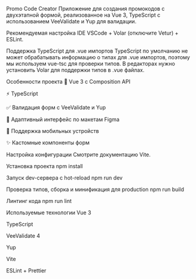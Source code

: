 Promo Code Creator
Приложение для создания промокодов с двухэтапной формой, реализованное на Vue 3, TypeScript с использованием VeeValidate и Yup для валидации.

Рекомендуемая настройка IDE
VSCode + Volar (отключите Vetur) + ESLint.

Поддержка TypeScript для .vue импортов
TypeScript по умолчанию не может обрабатывать информацию о типах для .vue импортов, поэтому мы используем vue-tsc для проверки типов. В редакторах нужно установить Volar для поддержки типов в .vue файлах.

Особенности проекта
🚀 Vue 3 с Composition API

⚡ TypeScript

✅ Валидация форм с VeeValidate и Yup

🎨 Адаптивный интерфейс по макетам Figma

📱 Поддержка мобильных устройств

✨ Кастомные компоненты форм

Настройка конфигурации
Смотрите документацию Vite.

Установка проекта
npm install

Запуск dev-сервера с hot-reload
npm run dev

Проверка типов, сборка и минификация для production
npm run build

Линтинг кода
npm run lint

Используемые технологии
Vue 3

TypeScript

VeeValidate 4

Yup

Vite

ESLint + Prettier
